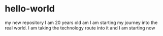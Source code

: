 # hello-world
my new repository
I am 20 years old am I am starting my journey into the real world. I am taking the technology route into it and I am starting now
